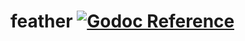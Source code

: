 # feather [![Godoc Reference](https://pkg.go.dev/badge/github.com/pchchv/feather)](https://pkg.go.dev/github.com/pchchv/feather)
